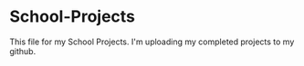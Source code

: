 # School-Projects
This file for my School Projects. I'm uploading my completed projects to my github.

